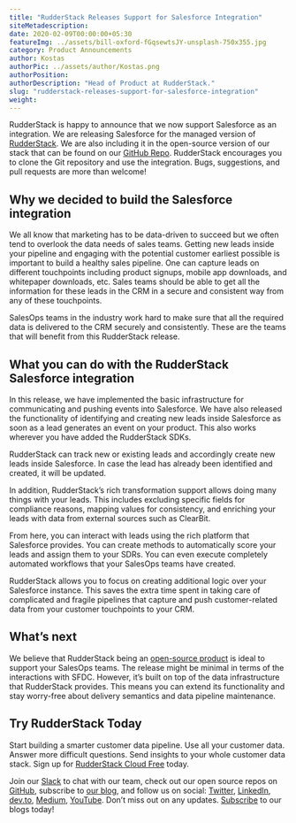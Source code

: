 ```yaml
---
title: "RudderStack Releases Support for Salesforce Integration"
siteMetadescription:
date: 2020-02-09T00:00:00+05:30
featureImg: ../assets/bill-oxford-fGqsewtsJY-unsplash-750x355.jpg
category: Product Announcements
author: Kostas
authorPic: ../assets/author/Kostas.png
authorPosition: 
authorDescription: "Head of Product at RudderStack."
slug: "rudderstack-releases-support-for-salesforce-integration"
weight: 
---
```

RudderStack is happy to announce that we now support Salesforce as an integration. We are releasing Salesforce for the managed version of [RudderStack](https://rudderstack.com). We are also including it in the open-source version of our stack that can be found on our [GitHub Repo](https://github.com/rudderlabs/rudder-server). RudderStack encourages you to clone the Git repository and use the integration. Bugs, suggestions, and pull requests are more than welcome!

**Why we decided to build the Salesforce integration**
------------------------------------------------------

We all know that marketing has to be data-driven to succeed but we often tend to overlook the data needs of sales teams. Getting new leads inside your pipeline and engaging with the potential customer earliest possible is important to build a healthy sales pipeline. One can capture leads on different touchpoints including product signups, mobile app downloads, and whitepaper downloads, etc. Sales teams should be able to get all the information for these leads in the CRM in a secure and consistent way from any of these touchpoints.

SalesOps teams in the industry work hard to make sure that all the required data is delivered to the CRM securely and consistently. These are the teams that will benefit from this RudderStack release.

**What you can do with the RudderStack Salesforce integration**
---------------------------------------------------------------

In this release, we have implemented the basic infrastructure for communicating and pushing events into Salesforce. We have also released the functionality of identifying and creating new leads inside Salesforce as soon as a lead generates an event on your product. This also works wherever you have added the RudderStack SDKs.

RudderStack can track new or existing leads and accordingly create new leads inside Salesforce. In case the lead has already been identified and created, it will be updated.

In addition, RudderStack’s rich transformation support allows doing many things with your leads. This includes excluding specific fields for compliance reasons, mapping values for consistency, and enriching your leads with data from external sources such as ClearBit.

From here, you can interact with leads using the rich platform that Salesforce provides. You can create methods to automatically score your leads and assign them to your SDRs. You can even execute completely automated workflows that your SalesOps teams have created. 

RudderStack allows you to focus on creating additional logic over your Salesforce instance. This saves the extra time spent in taking care of complicated and fragile pipelines that capture and push customer-related data from your customer touchpoints to your CRM.

**What’s next**
---------------

We believe that RudderStack being an [open-source product](https://github.com/rudderlabs/rudder-server) is ideal to support your SalesOps teams. The release might be minimal in terms of the interactions with SFDC. However, it’s built on top of the data infrastructure that RudderStack provides. This means you can extend its functionality and stay worry-free about delivery semantics and data pipeline maintenance.

## Try RudderStack Today

Start building a smarter customer data pipeline. Use all your customer data. Answer more difficult questions. Send insights to your whole customer data stack. Sign up for [RudderStack Cloud Free](https://app.rudderlabs.com/signup?type=freetrial) today.

Join our [Slack](https://resources.rudderstack.com/join-rudderstack-slack) to chat with our team, check out our open source repos on [GitHub](https://github.com/rudderlabs), subscribe to [our blog](https://rudderstack.com/blog/), and follow us on social: [Twitter](https://twitter.com/RudderStack), [LinkedIn](https://www.linkedin.com/company/rudderlabs/), [dev.to](https://dev.to/rudderstack), [Medium](https://rudderstack.medium.com/), [YouTube](https://www.youtube.com/channel/UCgV-B77bV_-LOmKYHw8jvBw). Don’t miss out on any updates. [Subscribe](https://rudderstack.com/blog/) to our blogs today!